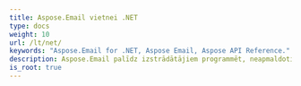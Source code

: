 ```yaml
---
title: Aspose.Email vietnei .NET
type: docs
weight: 10
url: /lt/net/
keywords: "Aspose.Email for .NET, Aspose Email, Aspose API Reference."
description: Aspose.Email palīdz izstrādātājiem programmēt, neapmaldoties ziņojuma formāta detaļu sarežģītībā.
is_root: true
---
```

